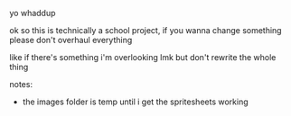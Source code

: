 yo whaddup

ok so this is technically a school project, if you wanna change something please don't overhaul everything

like if there's something i'm overlooking lmk but don't rewrite the whole thing

notes:
- the images folder is temp until i get the spritesheets working